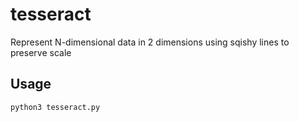 # tesseract
Represent N-dimensional data in 2 dimensions using sqishy lines to preserve scale

## Usage

`python3 tesseract.py`